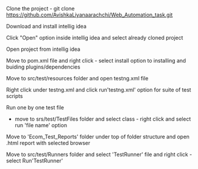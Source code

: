 Clone the project - git clone https://github.com/AvishkaLiyanaarachchi/Web_Automation_task.git

Download and install intellig idea

Click "Open" option inside intellig idea and select already cloned project

Open project from intellig idea 

Move to pom.xml file and right click - select install option to installing and buiding plugins/dependencies

Move to src/test/resources folder and open testng.xml file

Right click under testng.xml and click run'testng.xml' option for suite of test scripts

Run one by one test file 
  - move to srs/test/TestFiles folder and select class - right click and select run 'file name' option
    
Move to 'Ecom_Test_Reports' folder under top of folder structure and open .html report with selected browser

Move to src/test/Runners folder and select 'TestRunner' file and right click -select Run'TestRunner'
